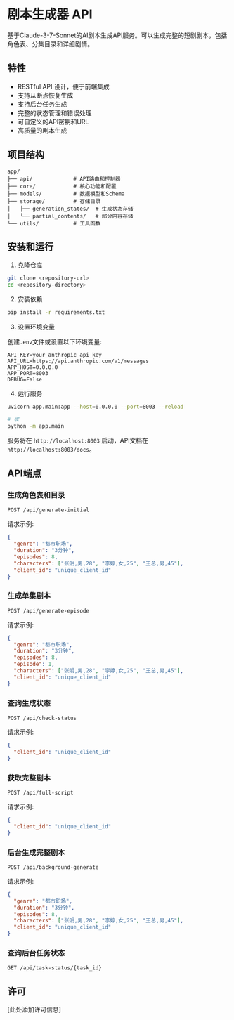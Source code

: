 # 剧本生成器 API

基于Claude-3-7-Sonnet的AI剧本生成API服务。可以生成完整的短剧剧本，包括角色表、分集目录和详细剧情。

## 特性

- RESTful API 设计，便于前端集成
- 支持从断点恢复生成
- 支持后台任务生成
- 完整的状态管理和错误处理
- 可自定义的API密钥和URL
- 高质量的剧本生成

## 项目结构

```
app/
├── api/             # API路由和控制器
├── core/            # 核心功能和配置
├── models/          # 数据模型和Schema
├── storage/         # 存储目录
│   ├── generation_states/  # 生成状态存储
│   └── partial_contents/   # 部分内容存储
└── utils/           # 工具函数
```

## 安装和运行

1. 克隆仓库

```bash
git clone <repository-url>
cd <repository-directory>
```

2. 安装依赖

```bash
pip install -r requirements.txt
```

3. 设置环境变量

创建`.env`文件或设置以下环境变量:

```
API_KEY=your_anthropic_api_key
API_URL=https://api.anthropic.com/v1/messages
APP_HOST=0.0.0.0
APP_PORT=8003
DEBUG=False
```

4. 运行服务

```bash
uvicorn app.main:app --host=0.0.0.0 --port=8003 --reload

# 或
python -m app.main
```

服务将在 `http://localhost:8003` 启动，API文档在 `http://localhost:8003/docs`。

## API端点

### 生成角色表和目录

```
POST /api/generate-initial
```

请求示例:

```json
{
  "genre": "都市职场",
  "duration": "3分钟",
  "episodes": 8,
  "characters": ["张明,男,28", "李婷,女,25", "王总,男,45"],
  "client_id": "unique_client_id"
}
```

### 生成单集剧本

```
POST /api/generate-episode
```

请求示例:

```json
{
  "genre": "都市职场",
  "duration": "3分钟",
  "episodes": 8,
  "episode": 1,
  "characters": ["张明,男,28", "李婷,女,25", "王总,男,45"],
  "client_id": "unique_client_id"
}
```

### 查询生成状态

```
POST /api/check-status
```

请求示例:

```json
{
  "client_id": "unique_client_id"
}
```

### 获取完整剧本

```
POST /api/full-script
```

请求示例:

```json
{
  "client_id": "unique_client_id"
}
```

### 后台生成完整剧本

```
POST /api/background-generate
```

请求示例:

```json
{
  "genre": "都市职场",
  "duration": "3分钟",
  "episodes": 8,
  "characters": ["张明,男,28", "李婷,女,25", "王总,男,45"],
  "client_id": "unique_client_id"
}
```

### 查询后台任务状态

```
GET /api/task-status/{task_id}
```

## 许可

[此处添加许可信息] 